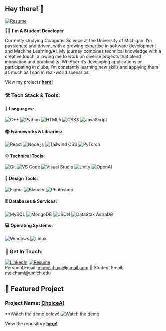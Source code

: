 ## Hey there! 👋
[![Resume](https://img.shields.io/badge/-Resume-000000?style=for-the-badge&logo=googledrive&logoColor=white)](https://drive.google.com/file/d/1g-sl45L4AmqzdagwFj8yoHYV6zjKRAqU/view?usp=sharing)

👨‍🎓 **I'm A Student Developer**

Currently studying Computer Science at the University of Michigan. I’m passionate and driven, with a growing expertise in software development and Machine Learning/AI. My journey combines technical knowledge with a creative touch, allowing me to work on diverse projects that blend innovation and practicality. Whether it’s developing applications or participating in clubs, I’m constantly learning new skills and applying them as much as I can in real-world scenarios.

View my projects [**here!**](https://github.com/moechami?tab=repositories)

### 🛠 Tech Stack & Tools:

#### 🚀 Languages:
![C++](https://img.shields.io/badge/-C++-00599C?style=for-the-badge&logo=c%2B%2B&logoColor=white)
![Python](https://img.shields.io/badge/-Python-3776AB?style=for-the-badge&logo=python&logoColor=white)
![HTML5](https://img.shields.io/badge/-HTML5-E34F26?style=for-the-badge&logo=html5&logoColor=white)
![CSS3](https://img.shields.io/badge/-CSS3-1572B6?style=for-the-badge&logo=css3)
![JavaScript](https://img.shields.io/badge/-JavaScript-F7DF1E?style=for-the-badge&logo=javascript&logoColor=black)


#### 📚 Frameworks & Libraries:
![React](https://img.shields.io/badge/-React-61DAFB?style=for-the-badge&logo=react&logoColor=white)
![Node.js](https://img.shields.io/badge/-Node.js-339933?style=for-the-badge&logo=nodedotjs&logoColor=white)
![Tailwind CSS](https://img.shields.io/badge/-Tailwind%20CSS-06B6D4?style=for-the-badge&logo=tailwindcss&logoColor=white)
![PyTorch](https://img.shields.io/badge/-PyTorch-EE4C2C?style=for-the-badge&logo=pytorch&logoColor=white)

#### ⚙️ Technical Tools:
![Git](https://img.shields.io/badge/-Git-F05032?style=for-the-badge&logo=git&logoColor=white)
![VS Code](https://img.shields.io/badge/-VS%20Code-007ACC?style=for-the-badge&logo=visualstudiocode&logoColor=white)
![Visual Studio](https://img.shields.io/badge/-Visual%20Studio-5C2D91?style=for-the-badge&logo=visualstudio&logoColor=white)
![Unity](https://img.shields.io/badge/-Unity-000000?style=for-the-badge&logo=unity&logoColor=white)
![OpenAI](https://img.shields.io/badge/-OpenAI-412991?style=for-the-badge&logo=openai&logoColor=white)

#### 🎨 Design Tools:
![Figma](https://img.shields.io/badge/-Figma-F24E1E?style=for-the-badge&logo=figma&logoColor=white)
![Blender](https://img.shields.io/badge/-Blender-F5792A?style=for-the-badge&logo=blender&logoColor=white)
![Photoshop](https://img.shields.io/badge/-Adobe%20Photoshop-31A8FF?style=for-the-badge&logo=adobephotoshop&logoColor=white)

#### 🗄 Databases & Services:
![MySQL](https://img.shields.io/badge/-MySQL-4479A1?style=for-the-badge&logo=mysql&logoColor=white)
![MongoDB](https://img.shields.io/badge/-MongoDB-47A248?style=for-the-badge&logo=mongodb&logoColor=white)
![JSON](https://img.shields.io/badge/-JSON-000000?style=for-the-badge&logo=json&logoColor=white)
![DataStax AstraDB](https://img.shields.io/badge/-DataStax%20AstraDB-29A0DB?style=for-the-badge&logo=datastax&logoColor=white)

#### 💻 Operating Systems:
![Windows](https://img.shields.io/badge/-Windows-0078D6?style=for-the-badge&logo=windows&logoColor=white)
![Linux](https://img.shields.io/badge/-Linux-FCC624?style=for-the-badge&logo=linux&logoColor=black)

### 💼 Get In Touch:
[![LinkedIn](https://img.shields.io/badge/-LinkedIn-0A66C2?style=for-the-badge&logo=linkedin&logoColor=white)](https://www.linkedin.com/in/moecham/)
[![Resume](https://img.shields.io/badge/-Resume-000000?style=for-the-badge&logo=googledrive&logoColor=white)](https://drive.google.com/file/d/1g-sl45L4AmqzdagwFj8yoHYV6zjKRAqU/view?usp=sharing)
<br>Personal Email: moeelchami@gmail.com || Student Email: melchami@umich.edu

## 🌟 Featured Project

### Project Name: [ChoiceAI](https://choicegame.vip/)

**Watch the demo below!
[![Watch the demo](https://img.youtube.com/vi/8YAUm8P8uII/maxresdefault.jpg)](https://www.youtube.com/watch?v=8YAUm8P8uII)

View the repository [**here!**](https://github.com/moechami/choice-game)
